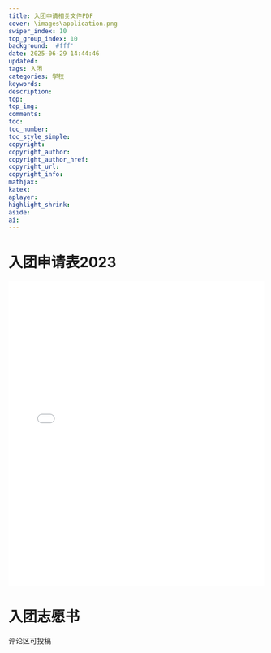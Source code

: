 ```yaml
---
title: 入团申请相关文件PDF
cover: \images\application.png
swiper_index: 10
top_group_index: 10
background: '#fff'
date: 2025-06-29 14:44:46
updated:
tags: 入团
categories: 学校
keywords:
description:
top:
top_img:
comments:
toc:
toc_number:
toc_style_simple:
copyright:
copyright_author:
copyright_author_href:
copyright_url:
copyright_info:
mathjax:
katex:
aplayer:
highlight_shrink:
aside:
ai:
---
```

# 入团申请表2023
<embed src="\file\入团申请表2023.pdf" type="application/pdf" width="100%" height="600px" />

# 入团志愿书
评论区可投稿